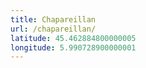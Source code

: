 ```yaml
---
title: Chapareillan
url: /chapareillan/
latitude: 45.462884800000005
longitude: 5.990728900000001
---
```

